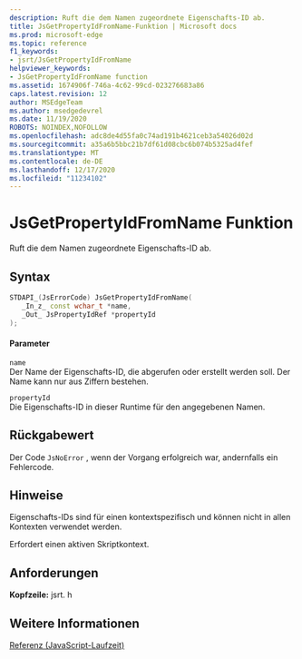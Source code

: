 ```yaml
---
description: Ruft die dem Namen zugeordnete Eigenschafts-ID ab.
title: JsGetPropertyIdFromName-Funktion | Microsoft docs
ms.prod: microsoft-edge
ms.topic: reference
f1_keywords:
- jsrt/JsGetPropertyIdFromName
helpviewer_keywords:
- JsGetPropertyIdFromName function
ms.assetid: 1674906f-746a-4c62-99cd-023276683a86
caps.latest.revision: 12
author: MSEdgeTeam
ms.author: msedgedevrel
ms.date: 11/19/2020
ROBOTS: NOINDEX,NOFOLLOW
ms.openlocfilehash: adc8de4d55fa0c74ad191b4621ceb3a54026d02d
ms.sourcegitcommit: a35a6b5bbc21b7df61d08cbc6b074b5325ad4fef
ms.translationtype: MT
ms.contentlocale: de-DE
ms.lasthandoff: 12/17/2020
ms.locfileid: "11234102"
---
```

# JsGetPropertyIdFromName Funktion

Ruft die dem Namen zugeordnete Eigenschafts-ID ab.  
  
## Syntax  
  
```cpp  
STDAPI_(JsErrorCode) JsGetPropertyIdFromName(  
   _In_z_ const wchar_t *name,  
   _Out_ JsPropertyIdRef *propertyId  
);  
```  
  
#### Parameter  
 `name`  
 Der Name der Eigenschafts-ID, die abgerufen oder erstellt werden soll. Der Name kann nur aus Ziffern bestehen.  
  
 `propertyId`  
 Die Eigenschafts-ID in dieser Runtime für den angegebenen Namen.  
  
## Rückgabewert  
 Der Code `JsNoError` , wenn der Vorgang erfolgreich war, andernfalls ein Fehlercode.  
  
## Hinweise  
 Eigenschafts-IDs sind für einen kontextspezifisch und können nicht in allen Kontexten verwendet werden.  
  
 Erfordert einen aktiven Skriptkontext.  
  
## Anforderungen  
 **Kopfzeile:** jsrt. h  
  
## Weitere Informationen  
 [Referenz (JavaScript-Laufzeit)](../chakra-hosting/reference-javascript-runtime.md)
